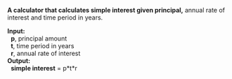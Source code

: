 **A calculator that calculates simple interest given principal,** annual rate of interest and time period in years.

**Input:**\
&nbsp; **p**, principal amount\
&nbsp; **t**, time period in years\
&nbsp; **r**, annual rate of interest\
**Output:**\
&nbsp; **simple interest** = p\*t\*r
